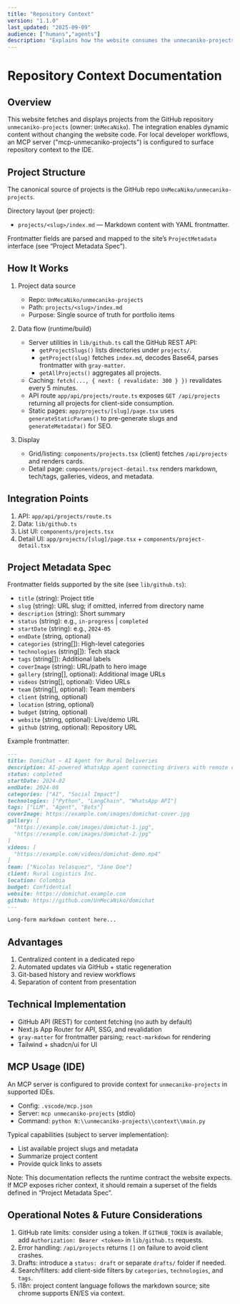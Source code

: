 ```yaml
---
title: "Repository Context"
version: "1.1.0"
last_updated: "2025-09-09"
audience: ["humans","agents"]
description: "Explains how the website consumes the unmecaniko-projects repository (via MCP + GitHub API), the expected project format, and key integration points."
---
```


# Repository Context Documentation

## Overview
This website fetches and displays projects from the GitHub repository `unmecaniko-projects` (owner: `UnMecaNiko`). The integration enables dynamic content without changing the website code. For local developer workflows, an MCP server ("mcp-unmecaniko-projects") is configured to surface repository context to the IDE.

## Project Structure
The canonical source of projects is the GitHub repo `UnMecaNiko/unmecaniko-projects`.

Directory layout (per project):
- `projects/<slug>/index.md` — Markdown content with YAML frontmatter.

Frontmatter fields are parsed and mapped to the site’s `ProjectMetadata` interface (see “Project Metadata Spec”).

## How It Works
1. Project data source
   - Repo: `UnMecaNiko/unmecaniko-projects`
   - Path: `projects/<slug>/index.md`
   - Purpose: Single source of truth for portfolio items

2. Data flow (runtime/build)
   - Server utilities in `lib/github.ts` call the GitHub REST API:
     - `getProjectSlugs()` lists directories under `projects/`.
     - `getProject(slug)` fetches `index.md`, decodes Base64, parses frontmatter with `gray-matter`.
     - `getAllProjects()` aggregates all projects.
   - Caching: `fetch(..., { next: { revalidate: 300 } })` revalidates every 5 minutes.
   - API route `app/api/projects/route.ts` exposes `GET /api/projects` returning all projects for client-side consumption.
   - Static pages: `app/projects/[slug]/page.tsx` uses `generateStaticParams()` to pre-generate slugs and `generateMetadata()` for SEO.

3. Display
   - Grid/listing: `components/projects.tsx` (client) fetches `/api/projects` and renders cards.
   - Detail page: `components/project-detail.tsx` renders markdown, tech/tags, galleries, videos, and metadata.

## Integration Points
1. API: `app/api/projects/route.ts`
2. Data: `lib/github.ts`
3. List UI: `components/projects.tsx`
4. Detail UI: `app/projects/[slug]/page.tsx` + `components/project-detail.tsx`

## Project Metadata Spec
Frontmatter fields supported by the site (see `lib/github.ts`):

- `title` (string): Project title
- `slug` (string): URL slug; if omitted, inferred from directory name
- `description` (string): Short summary
- `status` (string): e.g., `in-progress` | `completed`
- `startDate` (string): e.g., `2024-05`
- `endDate` (string, optional)
- `categories` (string[]): High-level categories
- `technologies` (string[]): Tech stack
- `tags` (string[]): Additional labels
- `coverImage` (string): URL/path to hero image
- `gallery` (string[], optional): Additional image URLs
- `videos` (string[], optional): Video URLs
- `team` (string[], optional): Team members
- `client` (string, optional)
- `location` (string, optional)
- `budget` (string, optional)
- `website` (string, optional): Live/demo URL
- `github` (string, optional): Repository URL

Example frontmatter:
```markdown
---
title: DomiChat – AI Agent for Rural Deliveries
description: AI-powered WhatsApp agent connecting drivers with remote communities.
status: completed
startDate: 2024-02
endDate: 2024-08
categories: ["AI", "Social Impact"]
technologies: ["Python", "LangChain", "WhatsApp API"]
tags: ["LLM", "Agent", "Bots"]
coverImage: https://example.com/images/domichat-cover.jpg
gallery: [
  "https://example.com/images/domichat-1.jpg",
  "https://example.com/images/domichat-2.jpg"
]
videos: [
  "https://example.com/videos/domichat-demo.mp4"
]
team: ["Nicolas Velasquez", "Jane Doe"]
client: Rural Logistics Inc.
location: Colombia
budget: Confidential
website: https://domichat.example.com
github: https://github.com/UnMecaNiko/domichat
---

Long-form markdown content here...
```

## Advantages
1. Centralized content in a dedicated repo
2. Automated updates via GitHub + static regeneration
3. Git-based history and review workflows
4. Separation of content from presentation

## Technical Implementation
- GitHub API (REST) for content fetching (no auth by default)
- Next.js App Router for API, SSG, and revalidation
- `gray-matter` for frontmatter parsing; `react-markdown` for rendering
- Tailwind + shadcn/ui for UI

## MCP Usage (IDE)
An MCP server is configured to provide context for `unmecaniko-projects` in supported IDEs.

- Config: `.vscode/mcp.json`
- Server: `mcp unmecaniko-projects` (stdio)
- Command: `python N:\\unmecaniko-projects\\context\\main.py`

Typical capabilities (subject to server implementation):
- List available project slugs and metadata
- Summarize project content
- Provide quick links to assets

Note: This documentation reflects the runtime contract the website expects. If MCP exposes richer context, it should remain a superset of the fields defined in “Project Metadata Spec”.

## Operational Notes & Future Considerations
1. GitHub rate limits: consider using a token. If `GITHUB_TOKEN` is available, add `Authorization: Bearer <token>` in `lib/github.ts` requests.
2. Error handling: `/api/projects` returns `[]` on failure to avoid client crashes.
3. Drafts: introduce a `status: draft` or separate `drafts/` folder if needed.
4. Search/filters: add client-side filters by `categories`, `technologies`, and `tags`.
5. i18n: project content language follows the markdown source; site chrome supports EN/ES via context.
